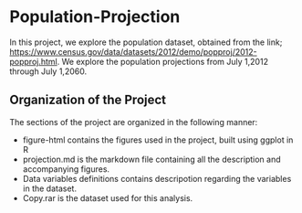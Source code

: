 # Population-Projection
In this project, we explore the population dataset, obtained from the link; https://www.census.gov/data/datasets/2012/demo/popproj/2012-popproj.html. We explore the population projections from July 1,2012 through July 1,2060.

## Organization of the Project

The sections of the project are organized in the following manner:
* figure-html contains the figures used in the project, built using ggplot in R
* projection.md is the markdown file containing all the description and accompanying figures.
* Data variables definitions contains descripotion regarding the variables in the dataset.
* Copy.rar is the dataset used for this analysis.
